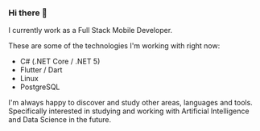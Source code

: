 ### Hi there 👋

I currently work as a Full Stack Mobile Developer.

These are some of the technologies I'm working with right now: 
* C# (.NET Core / .NET 5)
* Flutter / Dart
* Linux
* PostgreSQL
                                                               
I'm always happy to discover and study other areas, languages and tools.
Specifically interested in studying and working with Artificial Intelligence and Data Science in the future.
                                                                  


<!--
**pedrobrun/pedrobrun** is a ✨ _special_ ✨ repository because its `README.md` (this file) appears on your GitHub profile.

Here are some ideas to get you started:

- 🔭 I’m currently working on ...
- 🌱 I’m currently learning ...
- 👯 I’m looking to collaborate on ...
- 🤔 I’m looking for help with ...
- 💬 Ask me about ...
- 📫 How to reach me: ...
- 😄 Pronouns: ...
- ⚡ Fun fact: ...
-->
